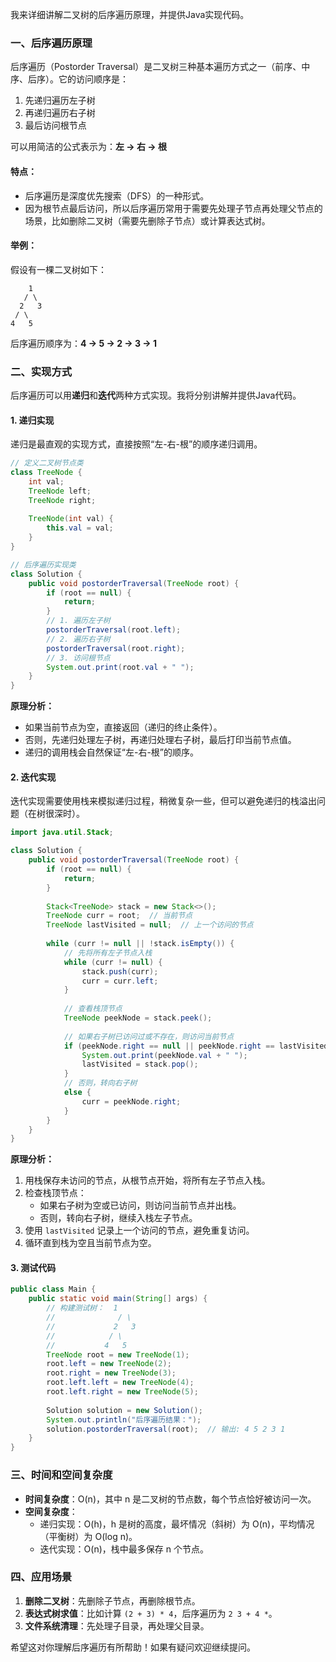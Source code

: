 我来详细讲解二叉树的后序遍历原理，并提供Java实现代码。

### 一、后序遍历原理
后序遍历（Postorder Traversal）是二叉树三种基本遍历方式之一（前序、中序、后序）。它的访问顺序是：
1. 先递归遍历左子树
2. 再递归遍历右子树
3. 最后访问根节点

可以用简洁的公式表示为：**左 -> 右 -> 根**

#### 特点：
- 后序遍历是深度优先搜索（DFS）的一种形式。
- 因为根节点最后访问，所以后序遍历常用于需要先处理子节点再处理父节点的场景，比如删除二叉树（需要先删除子节点）或计算表达式树。

#### 举例：
假设有一棵二叉树如下：
```
    1
   / \
  2   3
 / \
4   5
```
后序遍历顺序为：**4 -> 5 -> 2 -> 3 -> 1**

### 二、实现方式
后序遍历可以用**递归**和**迭代**两种方式实现。我将分别讲解并提供Java代码。

#### 1. 递归实现
递归是最直观的实现方式，直接按照“左-右-根”的顺序递归调用。

```java
// 定义二叉树节点类
class TreeNode {
    int val;
    TreeNode left;
    TreeNode right;
    
    TreeNode(int val) {
        this.val = val;
    }
}

// 后序遍历实现类
class Solution {
    public void postorderTraversal(TreeNode root) {
        if (root == null) {
            return;
        }
        // 1. 遍历左子树
        postorderTraversal(root.left);
        // 2. 遍历右子树
        postorderTraversal(root.right);
        // 3. 访问根节点
        System.out.print(root.val + " ");
    }
}
```

**原理分析：**
- 如果当前节点为空，直接返回（递归的终止条件）。
- 否则，先递归处理左子树，再递归处理右子树，最后打印当前节点值。
- 递归的调用栈会自然保证“左-右-根”的顺序。

#### 2. 迭代实现
迭代实现需要使用栈来模拟递归过程，稍微复杂一些，但可以避免递归的栈溢出问题（在树很深时）。

```java
import java.util.Stack;

class Solution {
    public void postorderTraversal(TreeNode root) {
        if (root == null) {
            return;
        }
        
        Stack<TreeNode> stack = new Stack<>();
        TreeNode curr = root;  // 当前节点
        TreeNode lastVisited = null;  // 上一个访问的节点
        
        while (curr != null || !stack.isEmpty()) {
            // 先将所有左子节点入栈
            while (curr != null) {
                stack.push(curr);
                curr = curr.left;
            }
            
            // 查看栈顶节点
            TreeNode peekNode = stack.peek();
            
            // 如果右子树已访问过或不存在，则访问当前节点
            if (peekNode.right == null || peekNode.right == lastVisited) {
                System.out.print(peekNode.val + " ");
                lastVisited = stack.pop();
            } 
            // 否则，转向右子树
            else {
                curr = peekNode.right;
            }
        }
    }
}
```

**原理分析：**
1. 用栈保存未访问的节点，从根节点开始，将所有左子节点入栈。
2. 检查栈顶节点：
    - 如果右子树为空或已访问，则访问当前节点并出栈。
    - 否则，转向右子树，继续入栈左子节点。
3. 使用 `lastVisited` 记录上一个访问的节点，避免重复访问。
4. 循环直到栈为空且当前节点为空。

#### 3. 测试代码
```java
public class Main {
    public static void main(String[] args) {
        // 构建测试树：  1
        //              / \
        //             2   3
        //            / \
        //           4   5
        TreeNode root = new TreeNode(1);
        root.left = new TreeNode(2);
        root.right = new TreeNode(3);
        root.left.left = new TreeNode(4);
        root.left.right = new TreeNode(5);
        
        Solution solution = new Solution();
        System.out.println("后序遍历结果：");
        solution.postorderTraversal(root);  // 输出: 4 5 2 3 1
    }
}
```

### 三、时间和空间复杂度
- **时间复杂度**：O(n)，其中 n 是二叉树的节点数，每个节点恰好被访问一次。
- **空间复杂度**：
    - 递归实现：O(h)，h 是树的高度，最坏情况（斜树）为 O(n)，平均情况（平衡树）为 O(log n)。
    - 迭代实现：O(n)，栈中最多保存 n 个节点。

### 四、应用场景
1. **删除二叉树**：先删除子节点，再删除根节点。
2. **表达式树求值**：比如计算 `(2 + 3) * 4`，后序遍历为 `2 3 + 4 *`。
3. **文件系统清理**：先处理子目录，再处理父目录。

希望这对你理解后序遍历有所帮助！如果有疑问欢迎继续提问。